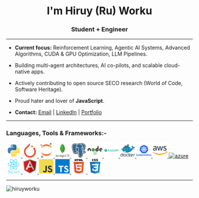 <h1 align="center">I'm Hiruy (Ru) Worku</h1>
<h3 align="center">Student + Engineer</h3>

---

-  **Current focus:** Reinforcement Learning, Agentic AI Systems, Advanced Algorithms, CUDA & GPU Optimization, LLM Pipelines.
-  Building multi-agent architectures, AI co-pilots, and scalable cloud-native apps.
-  Actively contributing to open source SECO research (World of Code, Software Heritage).
-  Proud hater and lover of **JavaScript**.

-  **Contact:** [Email](mailto:hiruyworku00@gmail.com) | [LinkedIn](https://www.linkedin.com/in/hiruyworku) | [Portfolio](https://hiruyworku.com)

---

<h3 align="left">Languages, Tools & Frameworks:-</h3>

<p align="left">


<!-- AI / ML / Data first -->
<a href="https://www.python.org" target="_blank">
  <img src="https://raw.githubusercontent.com/devicons/devicon/master/icons/python/python-original.svg" alt="python" width="40" height="40" />
</a>
<a href="https://pytorch.org/" target="_blank">
  <img src="https://raw.githubusercontent.com/devicons/devicon/master/icons/pytorch/pytorch-original.svg" alt="pytorch" width="40" height="40" />
</a>
<a href="https://jupyter.org/" target="_blank">
  <img src="https://raw.githubusercontent.com/devicons/devicon/master/icons/jupyter/jupyter-original.svg" alt="jupyter" width="40" height="40" />
</a>
<a href="https://www.mongodb.com/" target="_blank">
  <img src="https://raw.githubusercontent.com/devicons/devicon/master/icons/mongodb/mongodb-original-wordmark.svg" alt="mongodb" width="40" height="40" />
</a>
<a href="https://www.postgresql.org/" target="_blank">
  <img src="https://raw.githubusercontent.com/devicons/devicon/master/icons/postgresql/postgresql-original.svg" alt="sql" width="40" height="40" />
</a>

<!-- Backend / Infra -->
<a href="https://nodejs.org/" target="_blank">
  <img src="https://raw.githubusercontent.com/devicons/devicon/master/icons/nodejs/nodejs-original-wordmark.svg" alt="nodejs" width="40" height="40" />
</a>
<a href="https://fastapi.tiangolo.com/" target="_blank">
  <img src="https://raw.githubusercontent.com/devicons/devicon/master/icons/fastapi/fastapi-original-wordmark.svg" alt="fastapi" width="40" height="40" />
</a>
<a href="https://www.docker.com/" target="_blank">
  <img src="https://raw.githubusercontent.com/devicons/devicon/master/icons/docker/docker-original-wordmark.svg" alt="docker" width="40" height="40" />
</a>
<a href="https://kubernetes.io/" target="_blank">
  <img src="https://raw.githubusercontent.com/devicons/devicon/master/icons/kubernetes/kubernetes-plain-wordmark.svg" alt="kubernetes" width="40" height="40" />
</a>
<a href="https://aws.amazon.com" target="_blank">
  <img src="https://raw.githubusercontent.com/devicons/devicon/master/icons/amazonwebservices/amazonwebservices-original-wordmark.svg" alt="aws" width="40" height="40" />
</a>
<a href="https://azure.microsoft.com/en-in/" target="_blank">
  <img src="https://www.vectorlogo.zone/logos/microsoft_azure/microsoft_azure-icon.svg" alt="azure" width="40" height="40" />
</a>

<!-- Frontend -->
<a href="https://reactjs.org/" target="_blank">
  <img src="https://raw.githubusercontent.com/devicons/devicon/master/icons/react/react-original-wordmark.svg" alt="react" width="40" height="40" />
</a>
<a href="https://angular.io/" target="_blank">
  <img src="https://raw.githubusercontent.com/devicons/devicon/master/icons/angularjs/angularjs-original.svg" alt="angular" width="40" height="40" />
</a>
<a href="https://developer.mozilla.org/en-US/docs/Web/JavaScript" target="_blank">
  <img src="https://raw.githubusercontent.com/devicons/devicon/master/icons/javascript/javascript-original.svg" alt="javascript" width="40" height="40" />
</a>
<a href="https://www.typescriptlang.org/" target="_blank">
  <img src="https://raw.githubusercontent.com/devicons/devicon/master/icons/typescript/typescript-original.svg" alt="typescript" width="40" height="40" />
</a>
<a href="https://www.w3.org/html/" target="_blank">
  <img src="https://raw.githubusercontent.com/devicons/devicon/master/icons/html5/html5-original-wordmark.svg" alt="html5" width="40" height="40" />
</a>
<a href="https://www.w3.org/Style/CSS/" target="_blank">
  <img src="https://raw.githubusercontent.com/devicons/devicon/master/icons/css3/css3-original-wordmark.svg" alt="css" width="40" height="40" />
</a>

</p>

---

<p>
<img align="left" src="https://github-readme-stats.vercel.app/api/top-langs/?username=hiruyworku&layout=compact&theme=midnight-purple" alt="hiruyworku" />
</p>
